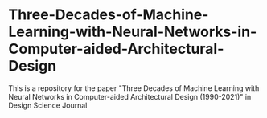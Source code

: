 # Three-Decades-of-Machine-Learning-with-Neural-Networks-in-Computer-aided-Architectural-Design
This is a repository for the paper "Three Decades of Machine Learning with Neural Networks in Computer-aided Architectural Design (1990-2021)" in Design Science Journal
